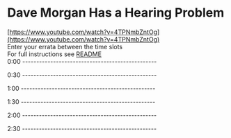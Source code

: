 # Dave Morgan Has a Hearing Problem

[https://www.youtube.com/watch?v=4TPNmbZntOg](https://www.youtube.com/watch?v=4TPNmbZntOg)  
Enter your errata between the time slots  
For full instructions see [README](../../..#readme)  
0:00 ------------------------------------------------  




0:30 ------------------------------------------------  




1:00 ------------------------------------------------  




1:30 ------------------------------------------------  




2:00 ------------------------------------------------  




2:30 ------------------------------------------------  




